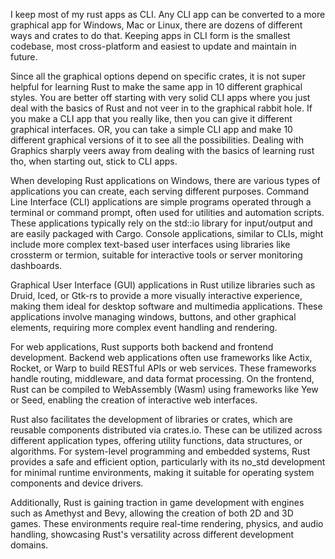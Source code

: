 

I keep most of my rust apps as CLI. Any CLI app can be converted to a more graphical app for Windows, Mac or Linux, there are dozens of different ways and crates to do that. Keeping apps in CLI form is the smallest codebase,  most cross-platform and easiest to update and maintain in future. 

Since all the graphical options depend on specific crates, it is not super helpful for learning Rust to make the same app in 10 different graphical styles. You are better off starting with very solid CLI apps where you just deal with the basics of Rust and not veer in to the graphical rabbit hole. If you make a CLI app that you really like, then you can give it different graphical interfaces. OR, you can take a simple CLI app and make 10 different graphical versions of it to see all the possibilities. Dealing with Graphics sharply veers away from dealing with the basics of learning rust tho, when starting out, stick to CLI apps.



When developing Rust applications on Windows, there are various types of applications you can create, each serving different purposes. Command Line Interface (CLI) applications are simple programs operated through a terminal or command prompt, often used for utilities and automation scripts. These applications typically rely on the std::io library for input/output and are easily packaged with Cargo. Console applications, similar to CLIs, might include more complex text-based user interfaces using libraries like crossterm or termion, suitable for interactive tools or server monitoring dashboards.

Graphical User Interface (GUI) applications in Rust utilize libraries such as Druid, Iced, or Gtk-rs to provide a more visually interactive experience, making them ideal for desktop software and multimedia applications. These applications involve managing windows, buttons, and other graphical elements, requiring more complex event handling and rendering.

For web applications, Rust supports both backend and frontend development. Backend web applications often use frameworks like Actix, Rocket, or Warp to build RESTful APIs or web services. These frameworks handle routing, middleware, and data format processing. On the frontend, Rust can be compiled to WebAssembly (Wasm) using frameworks like Yew or Seed, enabling the creation of interactive web interfaces.

Rust also facilitates the development of libraries or crates, which are reusable components distributed via crates.io. These can be utilized across different application types, offering utility functions, data structures, or algorithms. For system-level programming and embedded systems, Rust provides a safe and efficient option, particularly with its no_std development for minimal runtime environments, making it suitable for operating system components and device drivers.

Additionally, Rust is gaining traction in game development with engines such as Amethyst and Bevy, allowing the creation of both 2D and 3D games. These environments require real-time rendering, physics, and audio handling, showcasing Rust's versatility across different development domains.
